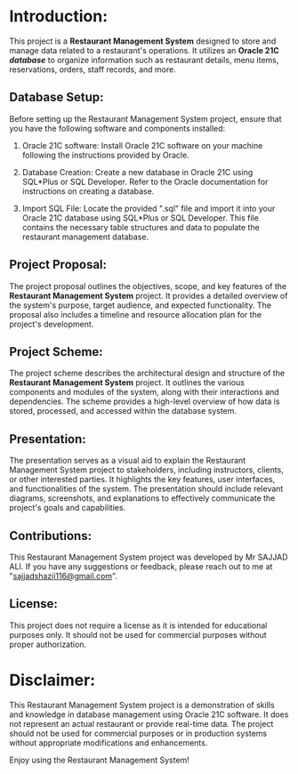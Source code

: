 # Introduction:
This project is a **Restaurant Management System** designed to store and manage data related to a restaurant's operations. It utilizes an **Oracle 21C** ***database*** to organize information such as restaurant details, menu items, reservations, orders, staff records, and more.

## Database Setup:
Before setting up the Restaurant Management System project, ensure that you have the following software and components installed:

1. Oracle 21C software: Install Oracle 21C software on your machine following the instructions provided by Oracle.

2. Database Creation: Create a new database in Oracle 21C using SQL*Plus or SQL Developer. Refer to the Oracle documentation for instructions on creating a database.

3. Import SQL File: Locate the provided ".sql" file and import it into your Oracle 21C database using SQL*Plus or SQL Developer. This file contains the necessary table structures and data to populate the restaurant management database.

## Project Proposal:
The project proposal outlines the objectives, scope, and key features of the **Restaurant Management System** project. It provides a detailed overview of the system's purpose, target audience, and expected functionality. The proposal also includes a timeline and resource allocation plan for the project's development.

## Project Scheme:
The project scheme describes the architectural design and structure of the **Restaurant Management System** project. It outlines the various components and modules of the system, along with their interactions and dependencies. The scheme provides a high-level overview of how data is stored, processed, and accessed within the database system.

## Presentation:
The presentation serves as a visual aid to explain the Restaurant Management System project to stakeholders, including instructors, clients, or other interested parties. It highlights the key features, user interfaces, and functionalities of the system. The presentation should include relevant diagrams, screenshots, and explanations to effectively communicate the project's goals and capabilities.

## Contributions:
This Restaurant Management System project was developed by Mr SAJJAD ALI. If you have any suggestions or feedback, please reach out to me at "sajjadshazii116@gmail.com".

## License:
This project does not require a license as it is intended for educational purposes only. It should not be used for commercial purposes without proper authorization.

# Disclaimer:
This Restaurant Management System project is a demonstration of skills and knowledge in database management using Oracle 21C software. It does not represent an actual restaurant or provide real-time data. The project should not be used for commercial purposes or in production systems without appropriate modifications and enhancements.

Enjoy using the Restaurant Management System!
